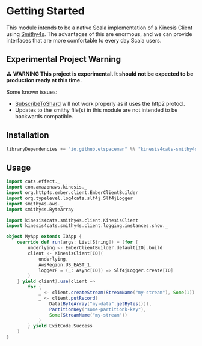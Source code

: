 # Getting Started

This module intends to be a native Scala implementation of a Kinesis Client using [Smithy4s](https://disneystreaming.github.io/smithy4s/). The advantages of this are enormous, and we can provide interfaces that are more comfortable to every day Scala users.

## Experimental Project Warning

:warning: **WARNING This project is experimental. It should not be expected to be production ready at this time.**

Some known issues:

- [SubscribeToShard](https://docs.aws.amazon.com/kinesis/latest/APIReference/API_SubscribeToShard.html) will not work properly as it uses the http2 protocl.
- Updates to the smithy file(s) in this module are not intended to be backwards compatible. 

## Installation

```scala
libraryDependencies += "io.github.etspaceman" %% "kinesis4cats-smithy4s-client" % "@VERSION@"
```

## Usage

```scala mdoc:compile-only
import cats.effect._
import com.amazonaws.kinesis._
import org.http4s.ember.client.EmberClientBuilder
import org.typelevel.log4cats.slf4j.Slf4jLogger
import smithy4s.aws._
import smithy4s.ByteArray

import kinesis4cats.smithy4s.client.KinesisClient
import kinesis4cats.smithy4s.client.logging.instances.show._

object MyApp extends IOApp {
    override def run(args: List[String]) = (for {
        underlying <- EmberClientBuilder.default[IO].build
        client <- KinesisClient[IO](
            underlying, 
            AwsRegion.US_EAST_1, 
            loggerF = (_: Async[IO]) => Slf4jLogger.create[IO]
        )
    } yield client).use(client =>
        for {
            _ <- client.createStream(StreamName("my-stream"), Some(1))
            _ <- client.putRecord(
                Data(ByteArray("my-data".getBytes())),
                PartitionKey("some-partitionk-key"),
                Some(StreamName("my-stream"))
            )
        } yield ExitCode.Success
    )
}
```
